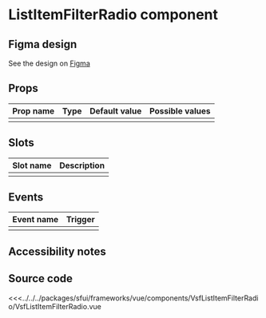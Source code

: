 #  ListItemFilterRadio component

<Generate />

## Figma design

See the design on [Figma]()

## Props

| Prop name             | Type                       | Default value | Possible values                        |
|-----------------------|----------------------------|---------------|----------------------------------------|
|                       |                            |               |                                        |


## Slots

| Slot name |            Description            |
| --------- | ------------------------------- |
|           |                                   |

## Events

| Event name |            Trigger             |
| ---------- | ---------------------------- |
|            |                                |

## Accessibility notes


## Source code


<<<../../../packages/sfui/frameworks/vue/components/VsfListItemFilterRadio/VsfListItemFilterRadio.vue


